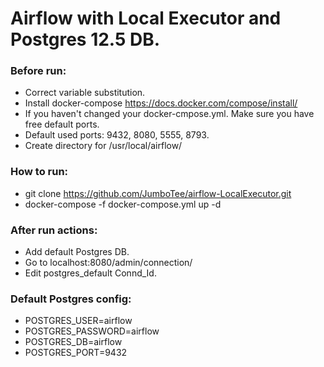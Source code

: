 # Airflow with Local Executor and Postgres 12.5 DB.


### Before run:

 - Correct variable substitution.
 - Install docker-compose https://docs.docker.com/compose/install/
 - If you haven't changed your docker-cmpose.yml. Make sure you have free default ports.
 - Default used ports: 9432, 8080, 5555, 8793.
 - Create directory for /usr/local/airflow/ 
 

### How to run:

 - git clone https://github.com/JumboTee/airflow-LocalExecutor.git
 - docker-compose -f docker-compose.yml up -d


### After run actions:

 - Add default Postgres DB.
 - Go to localhost:8080/admin/connection/
 - Edit postgres_default Connd_Id.

 ### Default Postgres config:
 - POSTGRES_USER=airflow
 - POSTGRES_PASSWORD=airflow
 - POSTGRES_DB=airflow
 - POSTGRES_PORT=9432